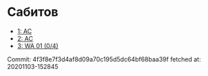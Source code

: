 # Сабитов
- [1: AC](1.md)
- [2: AC](2.md)
- [3: WA 01 (0/4)](3.md)

Commit: 4f3f8e7f3d4af8d09a70c195d5dc64bf68baa39f
 fetched at: 20201103-152845
